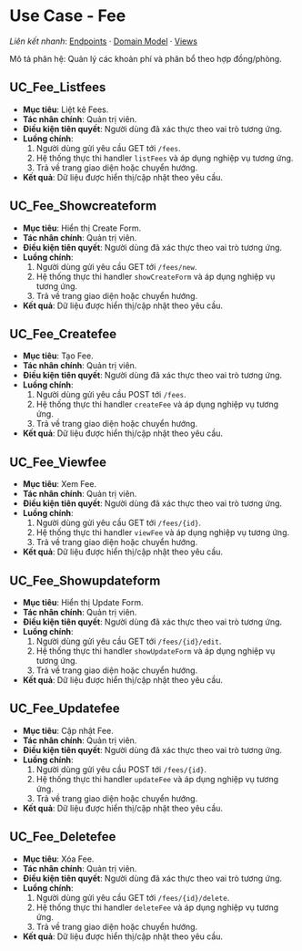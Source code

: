 # Use Case - Fee

*Liên kết nhanh*: [Endpoints](../../APIs/Fee/Endpoints.md) · [Domain Model](DomainModel.mmd) · [Views](Views.md)

Mô tả phân hệ: Quản lý các khoản phí và phân bổ theo hợp đồng/phòng.

## UC_Fee_Listfees

* **Mục tiêu**: Liệt kê Fees.
* **Tác nhân chính**: Quản trị viên.
* **Điều kiện tiên quyết**: Người dùng đã xác thực theo vai trò tương ứng.
* **Luồng chính**:
  1. Người dùng gửi yêu cầu GET tới `/fees`.
  2. Hệ thống thực thi handler `listFees` và áp dụng nghiệp vụ tương ứng.
  3. Trả về trang giao diện hoặc chuyển hướng.
* **Kết quả**: Dữ liệu được hiển thị/cập nhật theo yêu cầu.

## UC_Fee_Showcreateform

* **Mục tiêu**: Hiển thị Create Form.
* **Tác nhân chính**: Quản trị viên.
* **Điều kiện tiên quyết**: Người dùng đã xác thực theo vai trò tương ứng.
* **Luồng chính**:
  1. Người dùng gửi yêu cầu GET tới `/fees/new`.
  2. Hệ thống thực thi handler `showCreateForm` và áp dụng nghiệp vụ tương ứng.
  3. Trả về trang giao diện hoặc chuyển hướng.
* **Kết quả**: Dữ liệu được hiển thị/cập nhật theo yêu cầu.

## UC_Fee_Createfee

* **Mục tiêu**: Tạo Fee.
* **Tác nhân chính**: Quản trị viên.
* **Điều kiện tiên quyết**: Người dùng đã xác thực theo vai trò tương ứng.
* **Luồng chính**:
  1. Người dùng gửi yêu cầu POST tới `/fees`.
  2. Hệ thống thực thi handler `createFee` và áp dụng nghiệp vụ tương ứng.
  3. Trả về trang giao diện hoặc chuyển hướng.
* **Kết quả**: Dữ liệu được hiển thị/cập nhật theo yêu cầu.

## UC_Fee_Viewfee

* **Mục tiêu**: Xem Fee.
* **Tác nhân chính**: Quản trị viên.
* **Điều kiện tiên quyết**: Người dùng đã xác thực theo vai trò tương ứng.
* **Luồng chính**:
  1. Người dùng gửi yêu cầu GET tới `/fees/{id}`.
  2. Hệ thống thực thi handler `viewFee` và áp dụng nghiệp vụ tương ứng.
  3. Trả về trang giao diện hoặc chuyển hướng.
* **Kết quả**: Dữ liệu được hiển thị/cập nhật theo yêu cầu.

## UC_Fee_Showupdateform

* **Mục tiêu**: Hiển thị Update Form.
* **Tác nhân chính**: Quản trị viên.
* **Điều kiện tiên quyết**: Người dùng đã xác thực theo vai trò tương ứng.
* **Luồng chính**:
  1. Người dùng gửi yêu cầu GET tới `/fees/{id}/edit`.
  2. Hệ thống thực thi handler `showUpdateForm` và áp dụng nghiệp vụ tương ứng.
  3. Trả về trang giao diện hoặc chuyển hướng.
* **Kết quả**: Dữ liệu được hiển thị/cập nhật theo yêu cầu.

## UC_Fee_Updatefee

* **Mục tiêu**: Cập nhật Fee.
* **Tác nhân chính**: Quản trị viên.
* **Điều kiện tiên quyết**: Người dùng đã xác thực theo vai trò tương ứng.
* **Luồng chính**:
  1. Người dùng gửi yêu cầu POST tới `/fees/{id}`.
  2. Hệ thống thực thi handler `updateFee` và áp dụng nghiệp vụ tương ứng.
  3. Trả về trang giao diện hoặc chuyển hướng.
* **Kết quả**: Dữ liệu được hiển thị/cập nhật theo yêu cầu.

## UC_Fee_Deletefee

* **Mục tiêu**: Xóa Fee.
* **Tác nhân chính**: Quản trị viên.
* **Điều kiện tiên quyết**: Người dùng đã xác thực theo vai trò tương ứng.
* **Luồng chính**:
  1. Người dùng gửi yêu cầu GET tới `/fees/{id}/delete`.
  2. Hệ thống thực thi handler `deleteFee` và áp dụng nghiệp vụ tương ứng.
  3. Trả về trang giao diện hoặc chuyển hướng.
* **Kết quả**: Dữ liệu được hiển thị/cập nhật theo yêu cầu.
